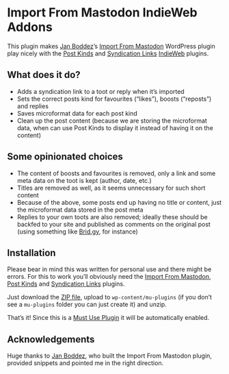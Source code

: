 # Import From Mastodon IndieWeb Addons
This plugin makes [Jan Boddez](https://github.com/janboddez/)’s [Import From Mastodon](https://github.com/janboddez/import-from-mastodon) WordPress plugin play nicely with the [Post Kinds](https://github.com/dshanske/indieweb-post-kinds) and [Syndication Links](https://github.com/dshanske/syndication-links) [IndieWeb](https://indieweb.org/) plugins.

## What does it do?
- Adds a syndication link to a toot or reply when it’s imported
- Sets the correct posts kind for favourites (“likes”), boosts (“reposts”) and replies
- Saves microformat data for each post kind
- Clean up the post content (because we are storing the microformat data, when can use Post Kinds to display it instead of having it on the content)

## Some opinionated choices
- The content of boosts and favourites is removed, only a link and some meta data on the toot is kept (author, date, etc.)
- Titles are removed as well, as it seems unnecessary for such short content
- Because of the above, some posts end up having no title or content, just the microformat data stored in the post meta
- Replies to your own toots are also removed; ideally these should be backfed to your site and published as comments on the original post (using something like [Brid.gy](https://brid.gy/), for instance)

## Installation
Please bear in mind this was written for personal use and there might be errors. For this to work you’ll obviously need the [Import From Mastodon](https://github.com/janboddez/import-from-mastodon), [Post Kinds](https://github.com/dshanske/indieweb-post-kinds) and [Syndication Links](https://github.com/dshanske/syndication-links) plugins.

Just download the [ZIP file](https://github.com/janboddez/import-from-mastodon/archive/refs/heads/master.zip), upload to `wp-content/mu-plugins` (if you don’t see a `mu-plugins` folder you can just create it) and unzip.

That’s it! Since this is a [Must Use Plugin](https://wordpress.org/support/article/must-use-plugins/) it will be automatically enabled. 

## Acknowledgements 
Huge thanks to [Jan Boddez](https://github.com/janboddez/), who built the Import From Mastodon plugin, provided snippets and pointed me in the right direction.
